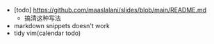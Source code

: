 - [todo] https://github.com/maaslalani/slides/blob/main/README.md
  - 搞清这种写法
- markdown snippets doesn't work
- tidy vim(calendar todo)
